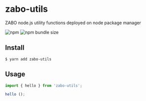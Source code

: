 # zabo-utils
ZABO node.js utility functions deployed on node package manager

![npm](https://img.shields.io/npm/v/zabo-utils)
![npm bundle size](https://img.shields.io/bundlephobia/minzip/zabo-utils?label=minified%20size)

## Install

```
$ yarn add zabo-utils
```

## Usage

```js
import { hello } from 'zabo-utils';

hello ();
```
